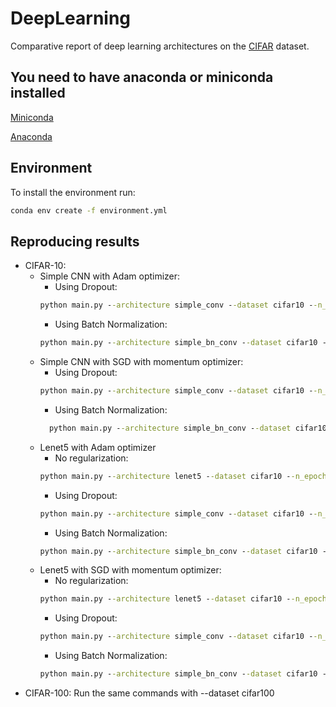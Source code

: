 # DeepLearning
Comparative report of deep learning architectures on the [CIFAR](https://www.cs.toronto.edu/~kriz/cifar.html) dataset.

## You need to have anaconda or miniconda installed
[Miniconda](https://conda.io/en/latest/miniconda.html)

[Anaconda](https://www.anaconda.com/distribution/)

## Environment
To install the environment run:
```bat
conda env create -f environment.yml
```

## Reproducing results
* CIFAR-10:
  * Simple CNN with Adam optimizer:
    * Using Dropout:
    ```bat
    python main.py --architecture simple_conv --dataset cifar10 --n_epochs 100 --optimizer adam --lr 1e-3 
    ```
    * Using Batch Normalization:
    ```bat
    python main.py --architecture simple_bn_conv --dataset cifar10 --n_epochs 100 --optimizer adam --lr 1e-3 
    ```
  * Simple CNN with SGD with momentum optimizer:
    * Using Dropout:
    ```bat
    python main.py --architecture simple_conv --dataset cifar10 --n_epochs 100 --optimizer sgd --lr 1e-4
    ```
    * Using Batch Normalization:
    ```bat
      python main.py --architecture simple_bn_conv --dataset cifar10 --n_epochs 100 --optimizer sgd --lr 1e-4
      ```
  * Lenet5 with Adam optimizer
    * No regularization:
    ```bat
    python main.py --architecture lenet5 --dataset cifar10 --n_epochs 100 --optimizer adam --lr 1e-4
    ```
    * Using Dropout:
    ```bat
    python main.py --architecture simple_conv --dataset cifar10 --n_epochs 100 --optimizer adam --lr 1e-4
    ```
    * Using Batch Normalization:
    ```bat
    python main.py --architecture simple_bn_conv --dataset cifar10 --n_epochs 100 --optimizer adam --lr 1e-4
    ```
  * Lenet5 with SGD with momentum optimizer:
    * No regularization:
    ```bat
    python main.py --architecture lenet5 --dataset cifar10 --n_epochs 100 --optimizer sgd --lr 1e-4
    ```
    * Using Dropout:
    ```bat
    python main.py --architecture simple_conv --dataset cifar10 --n_epochs 100 --optimizer sgd --lr 1e-3
    ```
    * Using Batch Normalization:
    ```bat
    python main.py --architecture simple_bn_conv --dataset cifar10 --n_epochs 100 --optimizer sgd --lr 1e-3
    ```
* CIFAR-100:
Run the same commands with --dataset cifar100
